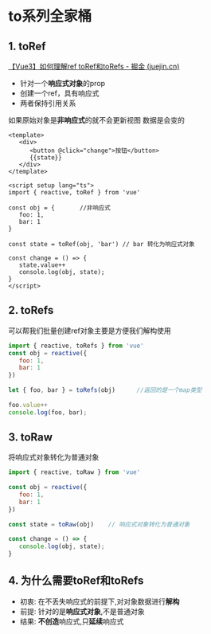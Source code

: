 
# to系列全家桶

## 1. **toRef**

[【Vue3】如何理解ref toRef和toRefs - 掘金 (juejin.cn)](https://juejin.cn/post/7046200573212753951#heading-3)

- 针对一个**响应式对象**的prop
- 创建一个ref，具有响应式
- 两者保持引用关系

如果原始对象是**非响应式**的就不会更新视图 数据是会变的

```vue
<template>
   <div>
      <button @click="change">按钮</button>
      {{state}}
   </div>
</template>
 
<script setup lang="ts">
import { reactive, toRef } from 'vue'
 
const obj = {		//非响应式
   foo: 1,
   bar: 1
} 
 
const state = toRef(obj, 'bar') // bar 转化为响应式对象
 
const change = () => {
   state.value++
   console.log(obj, state); 
}
</script>
```



## 2. **toRefs**

可以帮我们批量创建ref对象主要是方便我们解构使用

```js
import { reactive, toRefs } from 'vue'
const obj = reactive({
   foo: 1,
   bar: 1
})
 
let { foo, bar } = toRefs(obj)		//返回的是一个map类型
 
foo.value++
console.log(foo, bar);
```



## 3. **toRaw**

将响应式对象转化为普通对象

```js
import { reactive, toRaw } from 'vue'
 
const obj = reactive({
   foo: 1,
   bar: 1
}) 
 
const state = toRaw(obj)	// 响应式对象转化为普通对象
 
const change = () => { 
   console.log(obj, state); 
}
```


## 4. **为什么需要toRef和toRefs**

- 初衷: 在不丢失响应式的前提下,对对象数据进行**解构**
- 前提: 针对的是**响应式对象**,不是普通对象
- 结果: **不创造**响应式,只**延续**响应式